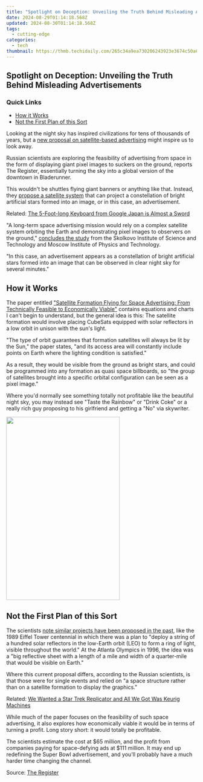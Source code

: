 ```yaml
---
title: "Spotlight on Deception: Unveiling the Truth Behind Misleading Advertisements"
date: 2024-08-29T01:14:18.568Z
updated: 2024-08-30T01:14:18.568Z
tags:
  - cutting-edge
categories:
  - tech
thumbnail: https://thmb.techidaily.com/265c34a9ea730206243923e3674c50a6adee1664031b51ad4dc762eeccdfd025.jpg
---
```


## Spotlight on Deception: Unveiling the Truth Behind Misleading Advertisements

### Quick Links

* [How it Works](https://bypass-frp.techidaily.com/in-2024-ultimate-guide-from-honor-magic-5-lite-frp-bypass-by-drfone-android/)
* [Not the First Plan of this Sort](https://facebook-clips.techidaily.com/in-2024-download-fb-links-8-free-online-tools/)

 Looking at the night sky has inspired civilizations for tens of thousands of years, but a [new proposal on satellite-based advertising](https://www.mdpi.com/2226-4310/9/8/419/htm#) might inspire us to look away.

 Russian scientists are exploring the feasibility of advertising from space in the form of displaying giant pixel images to suckers on the ground, reports The Register, essentially turning the sky into a global version of the downtown in Bladerunner.

 This wouldn't be shuttles flying giant banners or anything like that. Instead, they [propose a satellite system](https://www.mdpi.com/2226-4310/9/8/419/htm#B6-aerospace-09-00419) that can project a constellation of bright artificial stars formed into an image, or in this case, an advertisement.

Related: [The 5-Foot-long Keyboard from Google Japan is Almost a Sword](https://facebook-video-content.techidaily.com/new-in-2024-enhancing-iphoneandroid-video-clarity-on-facebook/) 

 "A long-term space advertising mission would rely on a complex satellite system orbiting the Earth and demonstrating pixel images to observers on the ground," [concludes the study](https://www.mdpi.com/2226-4310/9/8/419/htm#B6-aerospace-09-00419) from the Skolkovo Institute of Science and Technology and Moscow Institute of Physics and Technology.

 "In this case, an advertisement appears as a constellation of bright artificial stars formed into an image that can be observed in clear night sky for several minutes."

##  How it Works

 The paper entitled ["Satellite Formation Flying for Space Advertising: From Technically Feasible to Economically Viable"](https://www.mdpi.com/2226-4310/9/8/419/htm#B6-aerospace-09-00419) contains equations and charts I can't begin to understand, but the general idea is this: The satellite formation would involve placing CubeSats equipped with solar reflectors in a low orbit in unison with the sun's light.

 "The type of orbit guarantees that formation satellites will always be lit by the Sun," the paper states, "and its access area will constantly include points on Earth where the lighting condition is satisfied."

 As a result, they would be visible from the ground as bright stars, and could be programmed into any formation as quasi space billboards, so "the group of satellites brought into a specific orbital configuration can be seen as a pixel image."

 Where you'd normally see something totally not profitable like the beautiful night sky, you may instead see "Taste the Rainbow" or "Drink Coke" or a really rich guy proposing to his girlfriend and getting a "No" via skywriter.

<!-- affiliate ads begin -->
<a href="https://zonlipartnershipprogram.pxf.io/c/5597632/1611407/17882" target="_top" id="1611407"><img src="//a.impactradius-go.com/display-ad/17882-1611407" border="0" alt="" width="300" height="485"/></a><img height="0" width="0" src="https://imp.pxf.io/i/5597632/1611407/17882" style="position:absolute;visibility:hidden;" border="0" />
<!-- affiliate ads end -->
##  Not the First Plan of this Sort

 The scientists [note similar projects have been proposed in the past](https://www.mdpi.com/2226-4310/9/8/419/htm#B6-aerospace-09-00419), like the 1989 Eiffel Tower centennial in which there was a plan to "deploy a string of a hundred solar reflectors in the low-Earth orbit (LEO) to form a ring of light, visible throughout the world." At the Atlanta Olympics in 1996, the idea was a "big reflective sheet with a length of a mile and width of a quarter-mile that would be visible on Earth."

 Where this current proposal differs, according to the Russian scientists, is that those were for single events and relied on "a space structure rather than on a satellite formation to display the graphics."

Related: [We Wanted a Star Trek Replicator and All We Got Was Keurig Machines](https://tiktok-video-recordings.techidaily.com/new-unforeseen-tiktok-reset-are-posts-retrievable-for-2024/) 

 While much of the paper focuses on the feasibility of such space advertising, it also explores how economically viable it would be in terms of turning a profit. Long story short: it would totally be profitable.

 The scientists estimate the cost at $65 million, and the profit from companies paying for space-defying ads at $111 million. It may end up redefining the Super Bowl advertisement, and you'll probably have a much harder time changing the channel.

 Source: [The Register](https://www.theregister.com/2022/10/06/space%5Fsatellite%5Fadvertising/)

<ins class="adsbygoogle"
     style="display:block"
     data-ad-format="autorelaxed"
     data-ad-client="ca-pub-7571918770474297"
     data-ad-slot="1223367746"></ins>



<ins class="adsbygoogle"
     style="display:block"
     data-ad-client="ca-pub-7571918770474297"
     data-ad-slot="8358498916"
     data-ad-format="auto"
     data-full-width-responsive="true"></ins>


